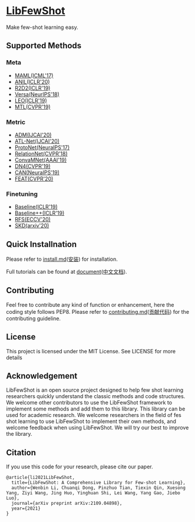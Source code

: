# [LibFewShot](https://arxiv.org/abs/2109.04898)
Make few-shot learning easy.


## Supported Methods
### Meta
+ [MAML(ICML'17)](https://arxiv.org/abs/1703.03400)
+ [ANIL(ICLR'20)](https://arxiv.org/abs/1909.09157)
+ [R2D2(ICLR'19)](https://arxiv.org/abs/1805.08136)
+ [Versa(NeurIPS'18)](https://openreview.net/forum?id=HkxStoC5F7)
+ [LEO(ICLR'19)](https://arxiv.org/abs/1807.05960)
+ [MTL(CVPR'19)](https://arxiv.org/abs/1812.02391)
### Metric
+ [ADM(IJCAI'20)](https://arxiv.org/abs/2002.00153)
+ [ATL-Net(IJCAI'20)](https://www.ijcai.org/proceedings/2020/0100.pdf)
+ [ProtoNet(NeuraIPS'17)](https://arxiv.org/abs/1703.05175)
+ [RelationNet(CVPR'18)](https://arxiv.org/abs/1711.06025)
+ [ConvaMNet(AAAI'19)](https://ojs.aaai.org//index.php/AAAI/article/view/4885)
+ [DN4(CVPR'19)](https://arxiv.org/abs/1903.12290)
+ [CAN(NeuraIPS'19)](https://arxiv.org/abs/1910.07677)
+ [FEAT(CVPR'20)](http://arxiv.org/abs/1812.03664)
### Finetuning
+ [Baseline(ICLR'19)](https://arxiv.org/abs/1904.04232)
+ [Baseline++(ICLR'19)](https://arxiv.org/abs/1904.04232)
+ [RFS(ECCV'20)](https://arxiv.org/abs/2003.11539)
+ [SKD(arxiv'20)](https://arxiv.org/abs/2006.09785)


## Quick Installnation

Please refer to [install.md](https://libfewshot-en.readthedocs.io/en/latest/install.html)([安装](https://libfewshot-en.readthedocs.io/zh_CN/latest/install.html)) for installation.

Full tutorials can be found at [document](https://libfewshot-en.readthedocs.io/en/latest/)([中文文档](https://libfewshot-en.readthedocs.io/zh_CN/latest/index.html)).

## Contributing
Feel free to contribute any kind of function or enhancement, here the coding style follows PEP8. Please refer to [contributing.md](https://libfewshot-en.readthedocs.io/en/latest/contributing.html)([贡献代码](https://libfewshot-en.readthedocs.io/zh_CN/latest/contributing.html)) for the contributing guideline.

## License
This project is licensed under the MIT License. See  LICENSE for more details

## Acknowledgement
LibFewShot is an open source project designed to help few shot learning researchers quickly understand the classic methods and code structures. We welcome other contributors to use the LibFewShot framework to implement some methods and add them to this library. This library can be used for academic research. We welcome researchers in the field of fes shot learning to use LibFewShot to implement their own methods, and welcome feedback when using LibFewShot. We will try our best to improve the library.

## Citation
If you use this code for your research, please cite our paper.
```
@article{li2021LibFewShot,
  title={LibFewShot: A Comprehensive Library for Few-shot Learning},
  author={Wenbin Li, Chuanqi Dong, Pinzhuo Tian, Tiexin Qin, Xuesong Yang, Ziyi Wang, Jing Huo, Yinghuan Shi, Lei Wang, Yang Gao, Jiebo Luo},
  journal={arXiv preprint arXiv:2109.04898},
  year={2021}
}
```
